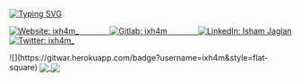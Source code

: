[![Typing SVG](https://readme-typing-svg.herokuapp.com?center=true&vCenter=true&lines=ixh4m+-+Isham+Jaglan;I'm+a+Student;I'm+a+Pentester)](https://ixh4m.github.io)
<p align="justify">
<a href="https://ixh4m.github.io/" target="_blank">
    <img align="justify" alt="Website: ixh4m_" src="https://img.shields.io/badge/Website-ixh4m-white" />
  </a>
 <a href="https://gitlab.com/ixh4m" target="_blank">
    <img align="justify" alt="Gitlab: ixh4m" src="https://img.shields.io/badge/GitLab-ixh4m-orange" />
  </a>
 <a href="https://linkedin.com/in/ishamjaglan" target="_blank">
    <img align="justify" alt="LinkedIn: Isham Jaglan" src="https://img.shields.io/badge/LinkedIn-ishamjaglan-blue" />
  </a>
 <a href="https://twitter.com/ixh4m_" target="_blank">
    <img align="justify" alt="Twitter: ixh4m_" src="https://img.shields.io/twitter/follow/ixh4m_.svg?style=social" />
  </a>
</p>
![](https://gitwar.herokuapp.com/badge?username=ixh4m&style=flat-square)

<!--
**ixh4m/ixh4m** is a ✨ _special_ ✨ repository because its `README.md` (this file) appears on your GitHub profile.

Here are some ideas to get you started:

- 🔭 I’m currently working on ...
- 🌱 I’m currently learning ...
- 👯 I’m looking to collaborate on ...
- 🤔 I’m looking for help with ...
- 💬 Ask me about ...
- 📫 How to reach me: ...
- 😄 Pronouns: ...
- ⚡ Fun fact: ...
-->

<a href="https://github.com/ixh4m">
  <img align="center" src="https://github-readme-stats.vercel.app/api/?username=ixh4m&show_icons=true&hide_border=true&title_color=fff&icon_color=79ff97&text_color=9f9f9f&bg_color=151515" />
</a>
<a href="https://github.com/ixh4m">
  <img align="center" src="https://github-readme-stats.vercel.app/api/top-langs/?username=ixh4m&layout=compact&show_icons=true&hide_border=true&title_color=fff&icon_color=79ff97&text_color=9f9f9f&bg_color=151515" />
</a>


